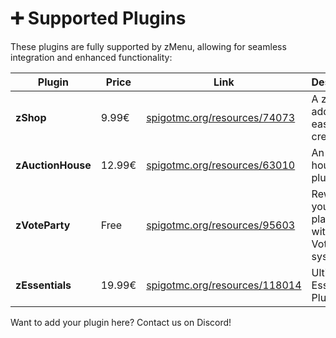 # ➕ Supported Plugins

These plugins are fully supported by zMenu, allowing for seamless integration and enhanced functionality:

| Plugin            | Price   | Link                                                                                                      | Description                                |
|-------------------|---------|-----------------------------------------------------------------------------------------------------------|--------------------------------------------|
| **zShop**         | 9.99€   | [spigotmc.org/resources/74073](https://www.spigotmc.org/resources/74073/)                                  | A zMenu addon for easy shop creation       |
| **zAuctionHouse** | 12.99€  | [spigotmc.org/resources/63010](https://www.spigotmc.org/resources/63010)                                   | An auction house plugin                   |
| **zVoteParty**    | Free    | [spigotmc.org/resources/95603](https://www.spigotmc.org/resources/95603)                                   | Reward your players with the VoteParty system. |
| **zEssentials**   | 19.99€  | [spigotmc.org/resources/118014](https://www.spigotmc.org/resources/118014)                                | Ultimate Essentials Plugin                |

Want to add your plugin here? Contact us on Discord!
